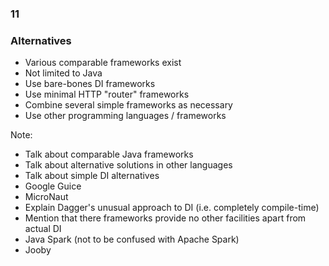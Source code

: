 
<h3 class="chapter-number">11</h3>

### Alternatives

* Various comparable frameworks exist
* Not limited to Java
* Use bare-bones DI frameworks
* Use minimal HTTP "router" frameworks
* Combine several simple frameworks as necessary
* Use other programming languages / frameworks

Note:

- Talk about comparable Java frameworks
- Talk about alternative solutions in other languages
- Talk about simple DI alternatives
- Google Guice
- MicroNaut
- Explain Dagger's unusual approach to DI (i.e. completely compile-time)
- Mention that there frameworks provide no other facilities apart from actual DI
- Java Spark (not to be confused with Apache Spark)
- Jooby
